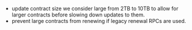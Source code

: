 - update contract size we consider large from 2TB to 10TB to allow for larger contracts before slowing down updates to them.
- prevent large contracts from renewing if legacy renewal RPCs are used. 